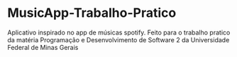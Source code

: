 # MusicApp-Trabalho-Pratico
Aplicativo inspirado no app de músicas spotify. Feito para o trabalho pratico da matéria Programação e Desenvolvimento de Software 2 da Universidade Federal de Minas Gerais 
